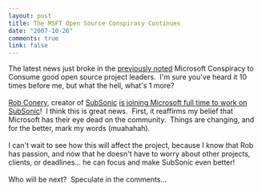 ```yaml
--- 
layout: post
title: The MSFT Open Source Conspiracy Continues
date: "2007-10-26"
comments: true
link: false
---
```

The latest news just broke in the <a href="http://www.flux88.com/ImOnToYouMicrosoft.aspx">previously noted</a> Microsoft Conspiracy to Consume good open source project leaders.&nbsp; I'm sure you've heard it 10 times before me, but what the hell, what's 1 more?<br><br><a href="http://blog.wekeroad.com">Rob Conery</a>, creator of <a href="http://susonicproject.com">SubSonic</a> <a href="http://blog.wekeroad.com/2007/10/26/microsoft-subsonic-and-me/">is joining Microsoft full time to work on SubSonic</a>!&nbsp; I think this is great news.&nbsp; First, it reaffirms my belief that Microsoft has their eye dead on the community.&nbsp; Things are changing, and for the better, mark my words (muahahah).<br><br>I can't wait to see how this will affect the project, because I know that Rob has passion, and now that he doesn't have to worry about other projects, clients, or deadlines... he can focus and make SubSonic even better!<br><br>Who will be next?&nbsp; Speculate in the comments...<br><br><br><br><p></p>
